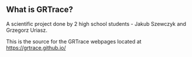 ## What is GRTrace?
A scientific project done by 2 high school students - Jakub Szewczyk and Grzegorz Uriasz.

This is the source for the GRTrace webpages located at https://grtrace.github.io/


